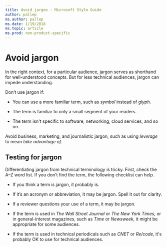 ```yaml
---
title: Avoid jargon - Microsoft Style Guide
author: pallep
ms.author: pallep
ms.date: 1/19/2018
ms.topic: article
ms.prod: non-product-specific
---
```


# Avoid jargon

In
the right context, for a particular audience, jargon serves as
shorthand for well-understood concepts. But for less technical
audiences, jargon can impede understanding. 

Don’t use jargon if: 

  - You can use a more familiar term, such as *symbol* instead of *glyph.*  
  
  - The term is familiar to only a small segment of your readers.  
  
  - The term isn't specific to software, networking, cloud services, and so on. 

Avoid business, marketing, and journalistic jargon, such as using *leverage* to mean *take advantage of.* 

## Testing for jargon

Differentiating jargon from technical terminology is tricky. First, check the A–Z word list. If you don’t find the term, the following checklist can help.

  - If you think a term is jargon, it probably is.  
  
  - If it’s an acronym or abbreviation, it may be jargon. Spell it out for clarity.  
  
  - If a reviewer questions your use of a term, it may be jargon.  
  
  - If the term is used in *The Wall Street Journal* or *The New York Times,* or in general-interest magazines, such as *Time* or *Newsweek,* it might be appropriate for some audiences.  
  
  - If the term is used in technical periodicals such as *CNET* or *Re/code,* it's probably OK to use for technical audiences.
